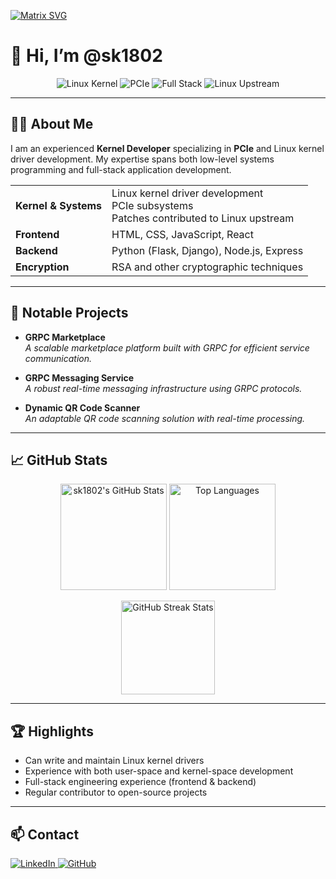 [![Matrix SVG](https://raw.githubusercontent.com/rodrigograca31/rodrigograca31/master/matrix.svg)](https://www.youtube.com/watch?v=dQw4w9WgXcQ)
# 👋 Hi, I’m @sk1802

<!-- Profile Badges -->
<p align="center">
  <img src="https://img.shields.io/badge/Linux-Kernel-blue?logo=linux&logoColor=white" alt="Linux Kernel"/>
  <img src="https://img.shields.io/badge/PCIe-Expert-orange" alt="PCIe"/>
  <img src="https://img.shields.io/badge/Full--Stack-green?logo=javascript&logoColor=white" alt="Full Stack"/>
  <img src="https://img.shields.io/badge/Upstream%20Contributor-Yes-blueviolet" alt="Linux Upstream"/>
</p>

---

## 👨‍💻 About Me

I am an experienced **Kernel Developer** specializing in **PCIe** and Linux kernel driver development. My expertise spans both low-level systems programming and full-stack application development.

<table>
  <tr>
    <td><b>Kernel & Systems</b></td>
    <td>Linux kernel driver development<br>PCIe subsystems<br>Patches contributed to Linux upstream</td>
  </tr>
  <tr>
    <td><b>Frontend</b></td>
    <td>HTML, CSS, JavaScript, React</td>
  </tr>
  <tr>
    <td><b>Backend</b></td>
    <td>Python (Flask, Django), Node.js, Express</td>
  </tr>
  <tr>
    <td><b>Encryption</b></td>
    <td>RSA and other cryptographic techniques</td>
  </tr>
</table>

---

## 🚀 Notable Projects

- **GRPC Marketplace**  
  _A scalable marketplace platform built with GRPC for efficient service communication._

- **GRPC Messaging Service**  
  _A robust real-time messaging infrastructure using GRPC protocols._

- **Dynamic QR Code Scanner**  
  _An adaptable QR code scanning solution with real-time processing._

---

## 📈 GitHub Stats

<p align="center">
  <img src="https://vercel.com/sk1802s-projects/github-readme-stats/api?username=sk1802&show_icons=true&theme=radical" alt="sk1802's GitHub Stats" height="170"/>
  <img src="https://github-readme-stats.vercel.app/api/top-langs/?username=sk1802&layout=compact&theme=radical" alt="Top Languages" height="170"/>
</p>

<p align="center">
  <img src="https://streak-stats.demolab.com/?user=sk1802&theme=highcontrast" alt="GitHub Streak Stats" height="150"/>
</p>

---

## 🏆 Highlights

- Can write and maintain Linux kernel drivers  
- Experience with both user-space and kernel-space development  
- Full-stack engineering experience (frontend & backend)  
- Regular contributor to open-source projects

---

## 📫 Contact

<p>
  <a href="https://www.linkedin.com/in/sumit-kumar-06b022213/">
    <img src="https://img.shields.io/badge/LinkedIn-blue?logo=linkedin&logoColor=white" alt="LinkedIn"/>
  </a>
  <a href="https://github.com/sk1802">
    <img src="https://img.shields.io/badge/GitHub-black?logo=github&logoColor=white" alt="GitHub"/>
  </a>
</p>
